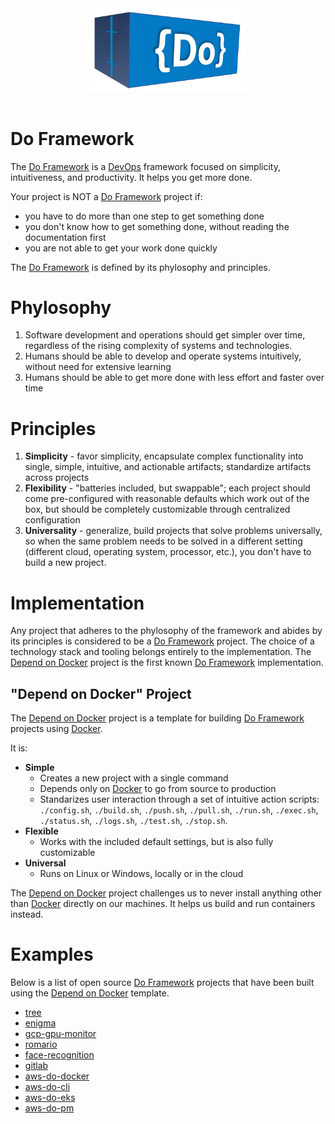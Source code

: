 <div align="center">
<img src="img/DoLogo.png" width="50%"/>
</div>
<br/>

# Do Framework 
The [Do Framework](https://github.com/iankoulski/do-framework) is a [DevOps](https://en.wikipedia.org/wiki/DevOps) framework focused on simplicity, intuitiveness, and productivity. It helps you get more done.

Your project is NOT a [Do Framework](https://github.com/iankoulski/do-framework) project if:
* you have to do more than one step to get something done
* you don't know how to get something done, without reading the documentation first
* you are not able to get your work done quickly

The [Do Framework](https://github.com/iankoulski/do-framework) is defined by its phylosophy and principles.

# Phylosophy
1. Software development and operations should get simpler over time, regardless of the rising complexity of systems and technologies. 
2. Humans should be able to develop and operate systems intuitively, without need for extensive learning 
3. Humans should be able to get more done with less effort and faster over time

# Principles
1. **Simplicity** - favor simplicity, encapsulate complex functionality into single, simple, intuitive, and actionable artifacts; standardize artifacts across projects
2. **Flexibility** - "batteries included, but swappable"; each project should come pre-configured with reasonable defaults which work out of the box, but should be completely customizable through centralized configuration
3. **Universality** - generalize, build projects that solve problems universally, so when the same problem needs to be solved in a different setting (different cloud, operating system, processor, etc.), you don't have to build a new project.

# Implementation
Any project that adheres to the phylosophy of the framework and abides by its principles is considered to be a [Do Framework](https://github.com/iankoulski/do-framework) project. The choice of a technology stack and tooling belongs entirely to the implementation. The [Depend on Docker](https://github.com/iankoulski/depend-on-docker) project is the first known [Do Framework](https://github.com/iankoulski/do-framework) implementation. 

## "Depend on Docker" Project
The [Depend on Docker](https://github.com/iankoulski/depend-on-docker) project is a template for building [Do Framework](https://github.com/iankoulski/do-framework) projects using [Docker](https://www.docker.com). 

It is:
* **Simple**
    * Creates a new project with a single command
    * Depends only on [Docker](https://docker.com) to go from source to production
    * Standarizes user interaction through a set of intuitive action scripts: `./config.sh`, `./build.sh`, `./push.sh`, `./pull.sh`, `./run.sh`, `./exec.sh`, `./status.sh`, `./logs.sh`, `./test.sh`, `./stop.sh`.
* **Flexible**
    * Works with the included default settings, but is also fully customizable 
* **Universal**
    * Runs on Linux or Windows, locally or in the cloud

The [Depend on Docker](https://github.com/iankoulski/depend-on-docker) project challenges us to never install anything other than [Docker](https://docker.com) directly on our machines. It helps us build and run containers instead.

# Examples
Below is a list of open source [Do Framework](https://github.com/iankoulski/do-framework) projects that have been built using the [Depend on Docker](https://github.com/iankoulski/depend-on-docker) template.

* [tree](https://github.com/iankoulski/tree)
* [enigma](https://github.com/iankoulski/enigma)
* [gcp-gpu-monitor](https://github.com/iankoulski/gcp-gpu-monitor)
* [romario](https://github.com/fabiononato/romario)
* [face-recognition](https://github.com/iankoulski/depend-on-docker-ai)
* [gitlab](https://github.com/iankoulski/gitlab)
* [aws-do-docker](https://github.com/aws-samples/aws-do-docker)
* [aws-do-cli](https://github.com/aws-samples/aws-do-cli)
* [aws-do-eks](https://github.com/aws-samples/aws-do-eks)
* [aws-do-pm](https://github.com/aws-samples/aws-do-pm)